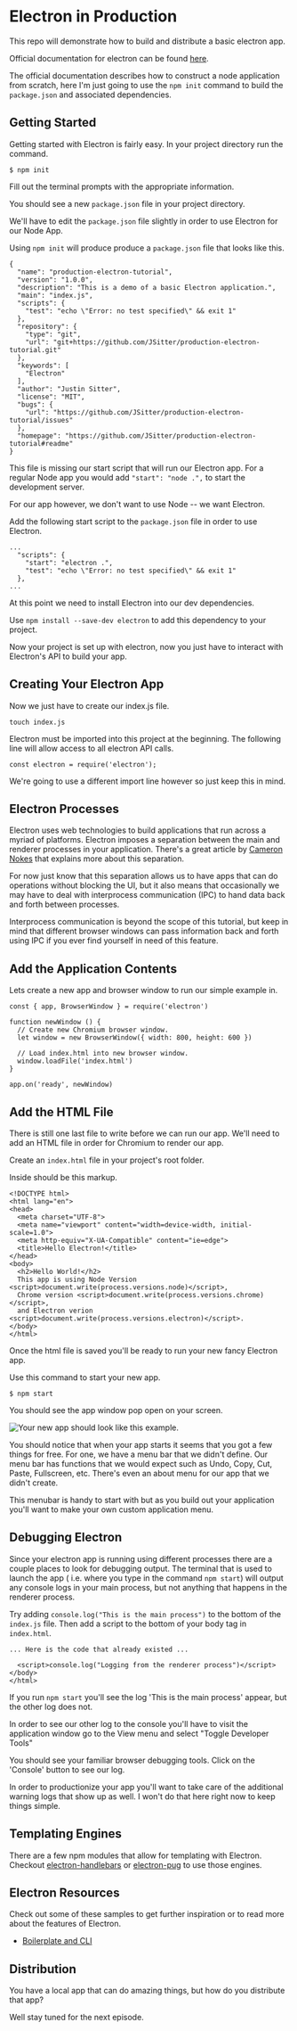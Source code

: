 # Electron in Production
This repo will demonstrate how to build and distribute a basic electron app.

Official documentation for electron can be found [here](https://electronjs.org/docs/tutorial/first-app).

The official documentation describes how to construct a node application from scratch, here I'm just going to use the `npm init` command to build the `package.json` and associated dependencies.

## Getting Started

Getting started with Electron is fairly easy. In your project directory run the command.

```
$ npm init
```

Fill out the terminal prompts with the appropriate information.

You should see a new `package.json` file in your project directory.

We'll have to edit the `package.json` file slightly in order to use Electron for our Node App.

Using `npm init` will produce produce a `package.json` file that looks like this.

```
{
  "name": "production-electron-tutorial",
  "version": "1.0.0",
  "description": "This is a demo of a basic Electron application.",
  "main": "index.js",
  "scripts": {
    "test": "echo \"Error: no test specified\" && exit 1"
  },
  "repository": {
    "type": "git",
    "url": "git+https://github.com/JSitter/production-electron-tutorial.git"
  },
  "keywords": [
    "Electron"
  ],
  "author": "Justin Sitter",
  "license": "MIT",
  "bugs": {
    "url": "https://github.com/JSitter/production-electron-tutorial/issues"
  },
  "homepage": "https://github.com/JSitter/production-electron-tutorial#readme"
}
```

This file is missing our start script that will run our Electron app. For a regular Node app you would add `"start": "node .",` to start the development server.

For our app however, we don't want to use Node -- we want Electron.

Add the following start script to the `package.json` file in order to use Electron.

```
...
  "scripts": {
    "start": "electron .",
    "test": "echo \"Error: no test specified\" && exit 1"
  },
...
```

At this point we need to install Electron into our dev dependencies.

Use `npm install --save-dev electron` to add this dependency to your project.

Now your project is set up with electron, now you just have to interact with Electron's API to build your app.

## Creating Your Electron App

Now we just have to create our index.js file.

```
touch index.js
```

Electron must be imported into this project at the beginning. The following line will allow access to all electron API calls.

```
const electron = require('electron');
```

We're going to use a different import line however so just keep this in mind.

## Electron Processes

Electron uses web technologies to build applications that run across a myriad of platforms. Electron imposes a separation between the main and renderer processes in your application. There's a great article by [Cameron Nokes](https://medium.com/cameron-nokes/deep-dive-into-electrons-main-and-renderer-processes-7a9599d5c9e2) that explains more about this separation.

For now just know that this separation allows us to have apps that can do operations without blocking the UI, but it also means that occasionally we may have to deal with interprocess communication (IPC) to hand data back and forth between processes.

Interprocess communication is beyond the scope of this tutorial, but keep in mind that different browser windows can pass information back and forth using IPC if you ever find yourself in need of this feature.

## Add the Application Contents

Lets create a new app and browser window to run our simple example in.

```
const { app, BrowserWindow } = require('electron')

function newWindow () {
  // Create new Chromium browser window.
  let window = new BrowserWindow({ width: 800, height: 600 })

  // Load index.html into new browser window.
  window.loadFile('index.html')
}

app.on('ready', newWindow)
```

## Add the HTML File

There is still one last file to write before we can run our app. We'll need to add an HTML file in order for Chromium to render our app.

Create an `index.html` file in your project's root folder.

Inside should be this markup.

```
<!DOCTYPE html>
<html lang="en">
<head>
  <meta charset="UTF-8">
  <meta name="viewport" content="width=device-width, initial-scale=1.0">
  <meta http-equiv="X-UA-Compatible" content="ie=edge">
  <title>Hello Electron!</title>
</head>
<body>
  <h2>Hello World!</h2>
  This app is using Node Version <script>document.write(process.versions.node)</script>,
  Chrome version <script>document.write(process.versions.chrome)</script>,
  and Electron verion <script>document.write(process.versions.electron)</script>.
</body>
</html>
```

Once the html file is saved you'll be ready to run your new fancy Electron app.

Use this command to start your new app.

```
$ npm start
```

You should see the app window pop open on your screen.

![Your new app should look like this example.](./documentation_imgs/basic_app.png)

You should notice that when your app starts it seems that you got a few things for free. For one, we have a menu bar that we didn't define. Our menu bar has functions that we would expect such as Undo, Copy, Cut, Paste, Fullscreen,  etc. There's even an about menu for our app that we didn't create. 

This menubar is handy to start with but as you build out your application you'll want to make your own custom application menu.

## Debugging Electron
Since your electron app is running using different processes there are a couple places to look for debugging output. The terminal that is used to launch the app ( i.e. where you type in the command `npm start`) will output any console logs in your main process, but not anything that happens in the renderer process.

Try adding `console.log("This is the main process")` to the bottom of the  `index.js` file. Then add a script to the bottom of your body tag in `index.html`.

```
... Here is the code that already existed ...

  <script>console.log("Logging from the renderer process")</script>
</body>
</html>
```

If you run `npm start` you'll see the log 'This is the main process' appear, but the other log does not.

In order to see our other log to the console you'll have to visit the application window go to the View menu and select "Toggle Developer Tools"

You should see your familiar browser debugging tools. Click on the 'Console' button to see our log.

In order to productionize your app you'll want to take care of the additional warning logs that show up as well. I won't do that here right now to keep things simple.

## Templating Engines

There are a few npm modules that allow for templating with Electron. Checkout [electron-handlebars](https://www.npmjs.com/package/electron-handlebars) or [electron-pug](https://github.com/yan-foto/electron-pug) to use those engines. 

## Electron Resources
Check out some of these samples to get further inspiration or to read more about the features of Electron.
- [Boilerplate and CLI](https://electronjs.org/docs/tutorial/boilerplates-and-clis)


## Distribution
You have a local app that can do amazing things, but how do you distribute that app?

Well stay tuned for the next episode.